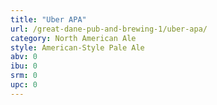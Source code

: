 ```yaml
---
title: "Uber APA"
url: /great-dane-pub-and-brewing-1/uber-apa/
category: North American Ale
style: American-Style Pale Ale
abv: 0
ibu: 0
srm: 0
upc: 0
---
```


